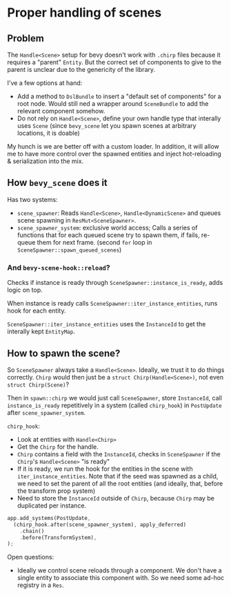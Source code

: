 # Proper handling of scenes

## Problem

The `Handle<Scene>` setup for bevy doesn't work with `.chirp` files because it
requires a "parent" `Entity`. But the correct set of components to give to
the parent is unclear due to the genericity of the library.

I've a few options at hand:

- Add a method to `DslBundle` to insert a "default set of components" for a
  root node. Would still ned a wrapper around `SceneBundle` to add the relevant
  component somehow.
- Do not rely on `Handle<Scene>`, define your own handle type that interally
  uses `Scene` (since `bevy_scene` let you spawn scenes at arbitrary locations,
  it is doable)

My hunch is we are better off with a custom loader. In addition, it will allow
me to have more control over the spawned entities and inject hot-reloading &
serialization into the mix.

## How `bevy_scene` does it

Has two systems:

- `scene_spawner`: Reads `Handle<Scene>`, `Handle<DynamicScene>` and queues scene
  spawning in `ResMut<SceneSpawner>`.
- `scene_spawner_system`: exclusive world access; Calls a series of functions
  that for each queued scene try to spawn them, if fails, re-queue them for
  next frame. (second `for` loop in `SceneSpawner::spawn_queued_scenes`)

### And `bevy-scene-hook::reload`?

Checks if instance is ready through `SceneSpawner::instance_is_ready`, adds
logic on top.

When instance is ready calls `SceneSpawner::iter_instance_entities`, runs hook
for each entity.

`SceneSpawner::iter_instance_entities` uses the `InstanceId` to get the interally
kept `EntityMap`.

## How to spawn the scene?

So `SceneSpawner` always take a `Handle<Scene>`. Ideally, we trust it to do
things correctly. `Chirp` would then just be a `struct Chirp(Handle<Scene>)`,
not even `struct Chirp(Scene)`?

Then in `spawn::chirp` we would just call `SceneSpawner`, store `InstanceId`,
call `instance_is_ready` repetitively in a system (called `chirp_hook`)
in `PostUpdate` after `scene_spawner_system`.

`chirp_hook`:
- Look at entities with `Handle<Chirp>`
- Get the `Chirp` for the handle.
- `Chirp` contains a field with the `InstanceId`, checks in `SceneSpawner` if
  the `Chirp`'s `Handle<Scene>` "is ready"
- If it is ready, we run the hook for the entities in the scene with
  `iter_instance_entities`. Note that if the seed was spawned as a child, we
  need to set the parent of all the root entities (and ideally, that, before the
  transform prop system)
- Need to store the `InstanceId` outside of `Chirp`, because `Chirp` may be
  duplicated per instance.

```rust
app.add_systems(PostUpdate,
  (chirp_hook.after(scene_spawner_system), apply_deferred)
    .chain()
    .before(TransformSystem),
);
```

Open questions:

- Ideally we control scene reloads through a component. We don't have a single
  entity to associate this component with. So we need some ad-hoc registry
  in a `Res`.